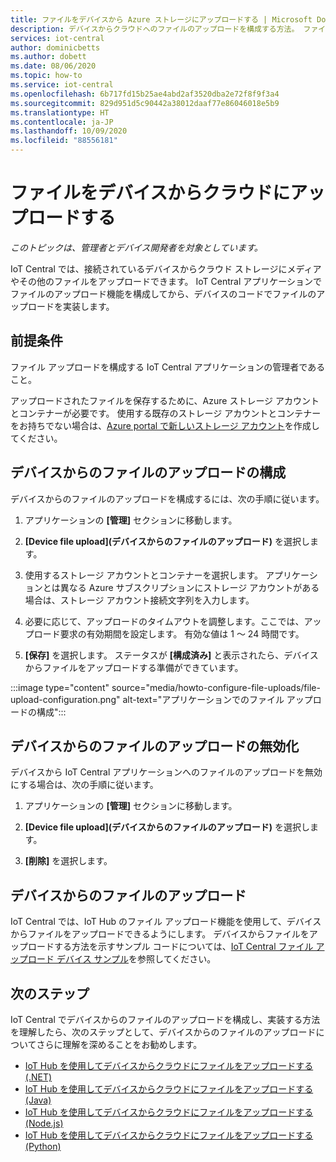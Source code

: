 ```yaml
---
title: ファイルをデバイスから Azure ストレージにアップロードする | Microsoft Docs
description: デバイスからクラウドへのファイルのアップロードを構成する方法。 ファイルのアップロードを構成したら、デバイス上でファイルのアップロードを実装します。
services: iot-central
author: dominicbetts
ms.author: dobett
ms.date: 08/06/2020
ms.topic: how-to
ms.service: iot-central
ms.openlocfilehash: 6b717fd15b25ae4abd2af3520dba2e72f8f9f3a4
ms.sourcegitcommit: 829d951d5c90442a38012daaf77e86046018e5b9
ms.translationtype: HT
ms.contentlocale: ja-JP
ms.lasthandoff: 10/09/2020
ms.locfileid: "88556181"
---
```

# <a name="upload-files-from-your-devices-to-the-cloud"></a>ファイルをデバイスからクラウドにアップロードする

*このトピックは、管理者とデバイス開発者を対象としています。*

IoT Central では、接続されているデバイスからクラウド ストレージにメディアやその他のファイルをアップロードできます。 IoT Central アプリケーションでファイルのアップロード機能を構成してから、デバイスのコードでファイルのアップロードを実装します。

## <a name="prerequisites"></a>前提条件

ファイル アップロードを構成する IoT Central アプリケーションの管理者であること。

アップロードされたファイルを保存するために、Azure ストレージ アカウントとコンテナーが必要です。 使用する既存のストレージ アカウントとコンテナーをお持ちでない場合は、[Azure portal で新しいストレージ アカウント](https://ms.portal.azure.com/#create/Microsoft.StorageAccount-ARM)を作成してください。

## <a name="configure-device-file-uploads"></a>デバイスからのファイルのアップロードの構成

デバイスからのファイルのアップロードを構成するには、次の手順に従います。

1. アプリケーションの **[管理]** セクションに移動します。

1. **[Device file upload]\(デバイスからのファイルのアップロード\)** を選択します。

1. 使用するストレージ アカウントとコンテナーを選択します。 アプリケーションとは異なる Azure サブスクリプションにストレージ アカウントがある場合は、ストレージ アカウント接続文字列を入力します。

1. 必要に応じて、アップロードのタイムアウトを調整します。ここでは、アップロード要求の有効期間を設定します。 有効な値は 1 ～ 24 時間です。

1. **[保存]** を選択します。 ステータスが **[構成済み]** と表示されたら、デバイスからファイルをアップロードする準備ができています。

:::image type="content" source="media/howto-configure-file-uploads/file-upload-configuration.png" alt-text="アプリケーションでのファイル アップロードの構成":::

## <a name="disable-device-file-uploads"></a>デバイスからのファイルのアップロードの無効化

デバイスから IoT Central アプリケーションへのファイルのアップロードを無効にする場合は、次の手順に従います。

1. アプリケーションの **[管理]** セクションに移動します。

1. **[Device file upload]\(デバイスからのファイルのアップロード\)** を選択します。

1. **[削除]** を選択します。

## <a name="upload-a-file-from-a-device"></a>デバイスからのファイルのアップロード

IoT Central では、IoT Hub のファイル アップロード機能を使用して、デバイスからファイルをアップロードできるようにします。 デバイスからファイルをアップロードする方法を示すサンプル コードについては、[IoT Central ファイル アップロード デバイス サンプル](https://docs.microsoft.com/samples/iot-for-all/iotc-file-upload-device/iotc-file-upload-device/)を参照してください。

## <a name="next-steps"></a>次のステップ

IoT Central でデバイスからのファイルのアップロードを構成し、実装する方法を理解したら、次のステップとして、デバイスからのファイルのアップロードについてさらに理解を深めることをお勧めします。

- [IoT Hub を使用してデバイスからクラウドにファイルをアップロードする (.NET)](../../iot-hub/iot-hub-csharp-csharp-file-upload.md)
- [IoT Hub を使用してデバイスからクラウドにファイルをアップロードする (Java)](../../iot-hub/iot-hub-java-java-file-upload.md)
- [IoT Hub を使用してデバイスからクラウドにファイルをアップロードする (Node.js)](../../iot-hub/iot-hub-node-node-file-upload.md)
- [IoT Hub を使用してデバイスからクラウドにファイルをアップロードする (Python)](../../iot-hub/iot-hub-python-python-file-upload.md)
